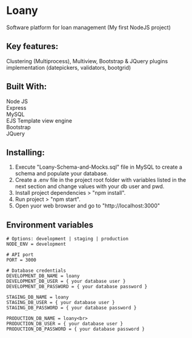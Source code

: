 # Loany

Software platform for loan management (My first NodeJS project)

## Key features:

Clustering (Multiprocess), Multiview, Bootstrap & JQuery plugins implementation (datepickers, validators, bootgrid)

## Built With:

Node JS<br>
Express<br>
MySQL<br>
EJS Template view engine<br>
Bootstrap<br>
JQuery<br>

## Installing:

1. Execute "Loany-Schema-and-Mocks.sql" file in MySQL to create a schema and populate your database.
2. Create a .env file in the project root folder with variables listed in the next section and change values with your db user and pwd.
3. Install project dependencies > "npm install".
4. Run project > "npm start".
5. Open yuor web browser and go to "http://localhost:3000"

## Environment variables

```
# Options: development | staging | production
NODE_ENV = development

# API port
PORT = 3000

# Database credentials
DEVELOPMENT_DB_NAME = loany
DEVELOPMENT_DB_USER = { your database user }
DEVELOPMENT_DB_PASSWORD = { your database password }

STAGING_DB_NAME = loany
STAGING_DB_USER = { your database user }
STAGING_DB_PASSWORD = { your database password }

PRODUCTION_DB_NAME = loany<br>
PRODUCTION_DB_USER = { your database user }
PRODUCTION_DB_PASSWORD = { your database password }
```
